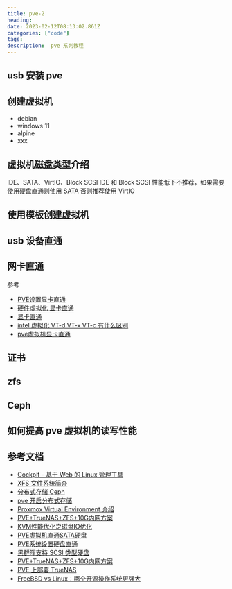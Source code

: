 ```yaml
---
title: pve-2
heading:  
date: 2023-02-12T08:13:02.861Z
categories: ["code"]
tags: 
description:  pve 系列教程
---
```


## usb 安装 pve

## 创建虚拟机
- debian
- windows 11
- alpine
- xxx

## 虚拟机磁盘类型介绍
 IDE、SATA、VirtIO、Block SCSI 
IDE 和 Block SCSI  性能低下不推荐，如果需要使用硬盘直通则使用 SATA 否则推荐使用 VirtIO



## 使用模板创建虚拟机


## usb 设备直通

## 网卡直通
参考
- [PVE设置显卡直通](https://www.wangsansan.com/archives/181/)
- [硬件虚拟化 显卡直通](https://www.wangsansan.com/archives/181/)
- [显卡直通](https://github.com/firemakergk/aquar-build-helper/blob/master/details/pve%E8%99%9A%E6%8B%9F%E6%9C%BA%E8%AE%BE%E7%BD%AE%E5%8F%8A%E7%8B%AC%E6%98%BE%E7%9B%B4%E9%80%9A.md#%E5%87%86%E5%A4%87)
- [intel 虚拟化 VT-d VT-x VT-c 有什么区别](https://www.d3tt.com/view/111)
- [pve虚拟机显卡直通](https://blog.timzhong.top/2020/09/27/pve-direct-pcie/)

## 证书


## zfs 

## Ceph

## 如何提高 pve 虚拟机的读写性能


## 参考文档
- [Cockpit - 基于 Web 的 Linux 管理工具](https://www.hangge.com/blog/cache/detail_3024.html)
- [XFS 文件系统简介](https://www.cnblogs.com/orange-CC/p/12711078.html)
- [分布式存储 Ceph](https://www.infoq.cn/article/brjtisyrudhgec4odexh)
- [ pve 开启分布式存储](https://www.cnblogs.com/varden/p/15209401.html)
- [Proxmox Virtual Environment 介绍 ](https://www.cnblogs.com/varden/p/15193466.html)
- [PVE+TrueNAS+ZFS+10G内网方案](https://foxi.buduanwang.vip/virtualization/pve/1183.html/)
- [KVM性能优化之磁盘IO优化](https://www.cnblogs.com/tcicy/p/10193613.html)
- [PVE虚拟机直通SATA硬盘](https://v2rayssr.com/pve-nas.html)
- [PVE系统设置硬盘直通](https://foxi.buduanwang.vip/virtualization/1754.html/)
- [黑群晖支持 SCSI 类型硬盘](https://www.jianshu.com/p/e358dfd654e9)
- [PVE+TrueNAS+ZFS+10G内网方案](https://foxi.buduanwang.vip/virtualization/pve/1183.html/)
- [PVE 上部署 TrueNAS](https://www.cnblogs.com/Pyrokine/p/14646478.html)
- [FreeBSD vs Linux：哪个开源操作系统更强大](https://blog.vvzero.com/2022/05/25/freebsd-vs-linux-which-open-source-os-is-superior/)

